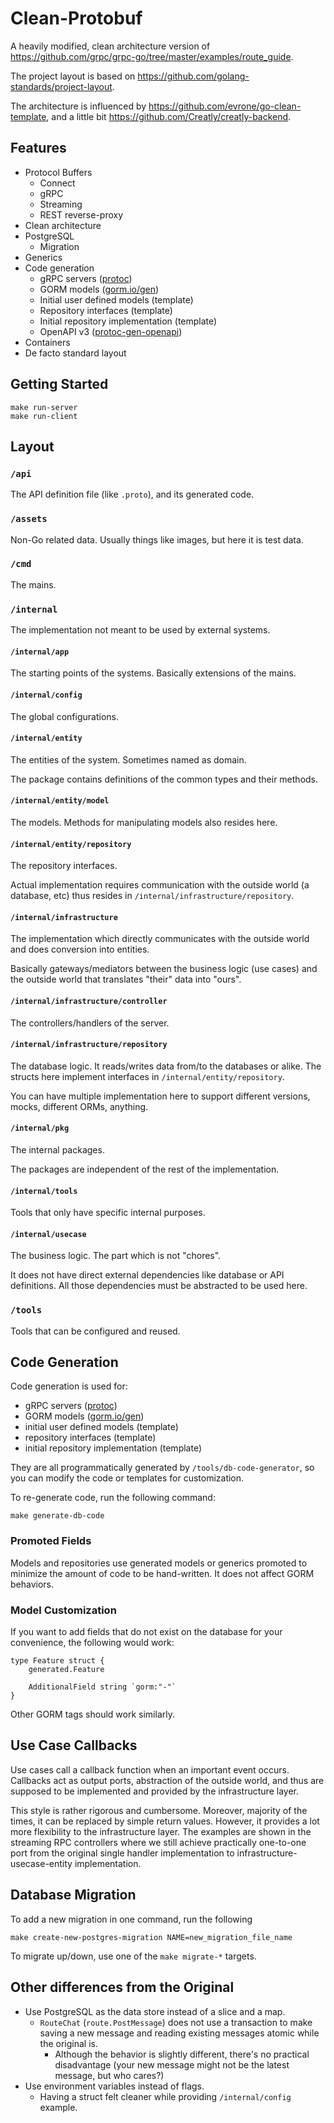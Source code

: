 # Clean-Protobuf

A heavily modified, clean architecture version of https://github.com/grpc/grpc-go/tree/master/examples/route_guide.

The project layout is based on https://github.com/golang-standards/project-layout.

The architecture is influenced by https://github.com/evrone/go-clean-template, and a little bit https://github.com/Creatly/creatly-backend.

## Features
- Protocol Buffers
    - Connect
    - gRPC
    - Streaming
    - REST reverse-proxy
- Clean architecture
- PostgreSQL
    - Migration
- Generics
- Code generation
    - gRPC servers ([protoc](https://github.com/protocolbuffers/protobuf))
    - GORM models ([gorm.io/gen](gorm.io/gen))
    - Initial user defined models (template)
    - Repository interfaces (template)
    - Initial repository implementation (template)
    - OpenAPI v3 ([protoc-gen-openapi](https://github.com/google/gnostic/tree/main/cmd/protoc-gen-openapi))
- Containers
- De facto standard layout

## Getting Started
```
make run-server
make run-client
```

## Layout
### `/api`
The API definition file (like `.proto`), and its generated code.

### `/assets`
Non-Go related data. Usually things like images, but here it is test data.

### `/cmd`
The mains.

### `/internal`
The implementation not meant to be used by external systems.

#### `/internal/app`
The starting points of the systems. Basically extensions of the mains.

#### `/internal/config`
The global configurations.

#### `/internal/entity`
The entities of the system. Sometimes named as domain.

The package contains definitions of the common types and their methods.

#### `/internal/entity/model`
The models. Methods for manipulating models also resides here.

#### `/internal/entity/repository`
The repository interfaces.

Actual implementation requires communication with the outside world (a database, etc) thus resides in `/internal/infrastructure/repository`.

#### `/internal/infrastructure`
The implementation which directly communicates with the outside world and does conversion into entities.

Basically gateways/mediators between the business logic (use cases) and the outside world that translates "their" data into "ours".

#### `/internal/infrastructure/controller`
The controllers/handlers of the server.

#### `/internal/infrastructure/repository`
The database logic. It reads/writes data from/to the databases or alike. The structs here implement interfaces in `/internal/entity/repository`.

You can have multiple implementation here to support different versions, mocks, different ORMs, anything.

#### `/internal/pkg`
The internal packages.

The packages are independent of the rest of the implementation.

#### `/internal/tools`
Tools that only have specific internal purposes.

#### `/internal/usecase`
The business logic. The part which is not "chores".

It does not have direct external dependencies like database or API definitions. All those dependencies must be abstracted to be used here.

### `/tools`
Tools that can be configured and reused.

## Code Generation
Code generation is used for:

- gRPC servers ([protoc](https://github.com/protocolbuffers/protobuf))
- GORM models ([gorm.io/gen](gorm.io/gen))
- initial user defined models (template)
- repository interfaces (template)
- initial repository implementation (template)

They are all programmatically generated by `/tools/db-code-generator`, so you can modify the code or templates for customization.

To re-generate code, run the following command:
```
make generate-db-code
```

### Promoted Fields
Models and repositories use generated models or generics promoted to minimize the amount of code to be hand-written.
It does not affect GORM behaviors.

### Model Customization
If you want to add fields that do not exist on the database for your convenience, the following would work:

```
type Feature struct {
	generated.Feature

    AdditionalField string `gorm:"-"`
}
```

Other GORM tags should work similarly.

## Use Case Callbacks
Use cases call a callback function when an important event occurs. Callbacks act as output ports, abstraction of the outside world, and thus are supposed to be implemented and provided by the infrastructure layer.

This style is rather rigorous and cumbersome. Moreover, majority of the times, it can be replaced by simple return values. However, it provides a lot more flexibility to the infrastructure layer. The examples are shown in the streaming RPC controllers where we still achieve practically one-to-one port from the original single handler implementation to infrastructure-usecase-entity implementation.

## Database Migration
To add a new migration in one command, run the following
```
make create-new-postgres-migration NAME=new_migration_file_name
```

To migrate up/down, use one of the `make migrate-*` targets.

## Other differences from the Original
- Use PostgreSQL as the data store instead of a slice and a map.
    - `RouteChat` (`route.PostMessage`) does not use a transaction to make saving a new message and reading existing messages atomic while the original is.
        - Although the behavior is slightly different, there's no practical disadvantage (your new message might not be the latest message, but who cares?)
- Use environment variables instead of flags.
    - Having a struct felt cleaner while providing `/internal/config` example.
